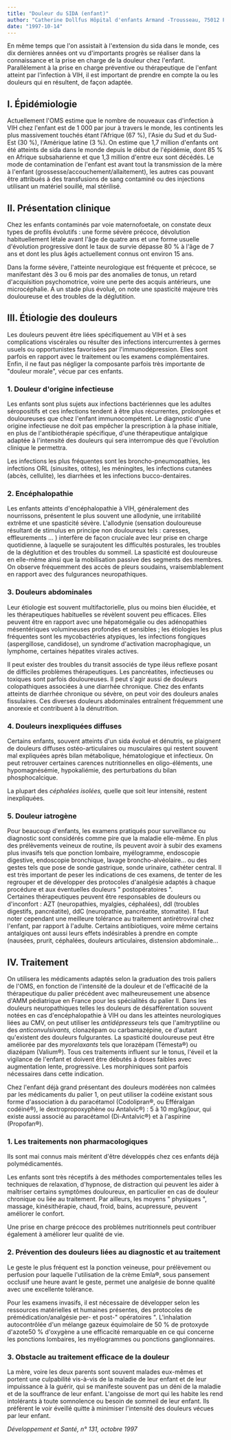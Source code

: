 ```yaml
---
title: "Douleur du SIDA (enfant)"
author: "Catherine Dollfus Hôpital d'enfants Armand -Trousseau, 75012 Paris."
date: "1997-10-14"
---
```


En même temps que l'on assistait à l'extension du sida dans le monde, ces dix dernières années ont vu d'importants progrès se réaliser dans la connaissance et la prise en charge de la douleur chez l'enfant. Parallèlement à la prise en charge préventive ou thérapeutique de l'enfant atteint par l'infection à VIH, il est important de prendre en compte la ou les douleurs qui en résultent, de façon adaptée.

## **I. Épidémiologie**

Actuellement l'OMS estime que le nombre de nouveaux cas d'infection à VIH chez l'enfant est de 1 000 par jour à travers le monde, les continents les plus massivement touchés étant l'Afrique (67 %), l'Asie du Sud et du Sud-Est (30 %), l'Amérique latine (3 %). On estime que 1,7 million d'enfants ont été atteints de sida dans le monde depuis le début de l'épidémie, dont 85 % en Afrique subsaharienne et que 1,3 million d'entre eux sont décédés. Le mode de contamination de l'enfant est avant tout la transmission de la mère à l'enfant (grossesse/accouchement/allaitement), les autres cas pouvant être attribués à des transfusions de sang contaminé ou des injections utilisant un matériel souillé, mal stérilisé.

## **II. Présentation clinique**

Chez les enfants contaminés par voie maternofoetale, on constate deux types de profils évolutifs : une forme sévère précoce, dévolution habituellement létale avant l'âge de quatre ans et une forme usuelle d'évolution progressive dont le taux de survie dépasse 80 % à l'âge de 7 ans et dont les plus âgés actuellement connus ont environ 15 ans.

Dans la forme sévère, l'atteinte neurologique est fréquente et précoce, se manifestant dès 3 ou 6 mois par des anomalies de tonus, un retard d'acquisition psychomotrice, voire une perte des acquis antérieurs, une microcéphalie. A un stade plus évolué, on note une spasticité majeure très douloureuse et des troubles de la déglutition.

## **III. Étiologie des douleurs**

Les douleurs peuvent être liées spécifiquement au VIH et à ses complications viscérales ou résulter des infections intercurrentes à germes usuels ou opportunistes favorisées par l'immunodépression. Elles sont parfois en rapport avec le traitement ou les examens complémentaires. Enfin, il ne faut pas négliger la composante parfois très importante de "douleur morale", vécue par ces enfants.

### **1. Douleur d'origine infectieuse**

Les enfants sont plus sujets aux infections bactériennes que les adultes séropositifs et ces infections tendent à être plus récurrentes, prolongées et douloureuses que chez l'enfant immunocompétent. Le diagnostic d'une origine infectieuse ne doit pas empêcher la prescription à la phase initiale, en plus de l'antibiothérapie spécifique, d'une thérapeutique antalgique adaptée à l'intensité des douleurs qui sera interrompue dès que l'évolution clinique le permettra.

Les infections les plus fréquentes sont les broncho-pneumopathies, les infections ORL (sinusites, otites), les méningites, les infections cutanées (abcès, cellulite), les diarrhées et les infections bucco-dentaires.

### **2. Encéphalopathie**

Les enfants atteints d'encéphalopathie à VIH, généralement des nourrissons, présentent le plus souvent une allodynie, une irritabilité extrême et une spasticité sévère. L'allodynie (sensation douloureuse résultant de stimulus en principe non douloureux tels : caresses, effleurements ... ) interfère de façon cruciale avec leur prise en charge quotidienne, à laquelle se surajoutent les difficultés posturales, les troubles de la déglutition et des troubles du sommeil. La spasticité est douloureuse en elle-même ainsi que la mobilisation passive des segments des membres. On observe fréquemment des accès de pleurs soudains, vraisemblablement en rapport avec des fulgurances neuropathiques.

### **3. Douleurs abdominales**

Leur étiologie est souvent multifactorielle, plus ou moins bien élucidée, et les thérapeutiques habituelles se révèlent souvent peu efficaces. Elles peuvent être en rapport avec une hépatomégalie ou des adénopathies mésentériques volumineuses profondes et sensibles ; les étiologies les plus fréquentes sont les mycobactéries atypiques, les infections fongiques (aspergillose, candidose), un syndrome d'activation macrophagique, un lymphome, certaines hépatites virales actives.

Il peut exister des troubles du transit associés de type iléus reflexe posant de difficiles problèmes thérapeutiques. Les pancréatites, infectieuses ou toxiques sont parfois douloureuses. Il peut s'agir aussi de douleurs colopathiques associées à une diarrhée chronique. Chez des enfants atteints de diarrhée chronique ou sévère, on peut voir des douleurs anales fissulaires. Ces diverses douleurs abdominales entraînent fréquemment une anorexie et contribuent à la dénutrition.

### **4. Douleurs inexpliquées diffuses**

Certains enfants, souvent atteints d'un sida évolué et dénutris, se plaignent de douleurs diffuses ostéo-articulaires ou musculaires qui restent souvent mal expliquées après bilan métabolique, hématologique et infectieux. On peut retrouver certaines carences nutritionnelles en oligo-éléments, une hypomagnésémie, hypokaliémie, des perturbations du bilan phosphocalcique.

La plupart des _céphalées isolées,_ quelle que soit leur intensité, restent inexpliquées.

### **5. Douleur iatrogène**

Pour beaucoup d'enfants, les examens pratiqués pour surveillance ou diagnostic sont considérés comme pire que la maladie elle-même. En plus des prélèvements veineux de routine, ils peuvent avoir à subir des examens plus invasifs tels que ponction lombaire, myélogramme, endoscopie digestive, endoscopie bronchique, lavage broncho-alvéolaire... ou des gestes tels que pose de sonde gastrique, sonde urinaire, cathéter central. Il est très important de peser les indications de ces examens, de tenter de les regrouper et de développer des protocoles d'analgésie adaptés à chaque procédure et aux éventuelles douleurs " postopératoires ".  
Certaines thérapeutiques peuvent être responsables de douleurs ou d'inconfort : AZT (neuropathies, myalgies, céphalées), ddI (troubles digestifs, pancréatite), ddC (neuropathie, pancréatite, stomatite). Il faut noter cependant une meilleure tolérance au traitement antirétroviral chez l'enfant, par rapport à l'adulte. Certains antibiotiques, voire même certains antalgiques ont aussi leurs effets indésirables à prendre en compte (nausées, prurit, céphalées, douleurs articulaires, distension abdominale...

## **IV. Traitement**

On utilisera les médicaments adaptés selon la graduation des trois paliers de l'OMS, en fonction de l'intensité de la douleur et de l'efficacité de la thérapeutique du palier précédent avec malheureusement une absence d'AMM pédiatrique en France pour les spécialités du palier Il. Dans les douleurs neuropathiques telles les douleurs de désafférentation souvent notées en cas d'encéphalopathie à VIH ou dans les atteintes neurologiques liées au CMV, on peut utiliser les _antidépresseurs_ tels que l'amitryptiline ou des _anticonvulsivants,_ clonazépam ou carbamazépine, ce d'autant qu'existent des douleurs fulgurantes. La spasticité douloureuse peut être améliorée par des _myorelaxants_ tels que lorazépam (Témesta®) ou diazépam (Valium®). Tous ces traitements influent sur le tonus, l'éveil et la vigilance de l'enfant et doivent être débutés à doses faibles avec augmentation lente, progressive. Les morphiniques sont parfois nécessaires dans cette indication.

Chez l'enfant déjà grand présentant des douleurs modérées non calmées par les médicaments du palier 1, on peut utiliser la codéine existant sous forme d'association à du paracétamol (Codolipran®, ou Efféralgan codéiné®), le dextropropoxyphène ou Antalvic®) : 5 à 10 mg/kg/jour, qui existe aussi associé au paracétamol (Di-Antalvic®) et à l'aspirine (Propofan®).

### **1. Les traitements** **non pharmacologiques**

Ils sont mai connus mais méritent d'être développés chez ces enfants déjà polymédicamentés.

Les enfants sont très réceptifs à des méthodes comportementales telles les techniques de relaxation, d'hypnose, de distraction qui peuvent les aider à maîtriser certains symptômes douloureux, en particulier en cas de douleur chronique ou liée au traitement. Par ailleurs, les moyens " physiques ", massage, kinésithérapie, chaud, froid, bains, acupressure, peuvent améliorer le confort.

Une prise en charge précoce des problèmes nutritionnels peut contribuer également à améliorer leur qualité de vie.

### **2. Prévention des douleurs liées** **au diagnostic et au traitement**

Le geste le plus fréquent est la ponction veineuse, pour prélèvement ou perfusion pour laquelle l'utilisation de la crème Emla®, sous pansement occlusif une heure avant le geste, permet une analgésie de bonne qualité avec une excellente tolérance.

Pour les examens invasifs, il est nécessaire de développer selon les ressources matérielles et humaines présentes, des protocoles de prémédication/analgésie per- et post-" opératoires ". L'inhalation autocontrôlée d'un mélange gazeux équimolaire de 50 % de protoxyde d'azote50 % d'oxygène a une efficacité remarquable en ce qui concerne les ponctions lombaires, les myélogrammes ou ponctions ganglionnaires.

### **3. Obstacle au traitement** **efficace de la douleur**

La mère, voire les deux parents sont souvent malades eux-mêmes et portent une culpabilité vis-à-vis de la maladie de leur enfant et de leur impuissance à la guérir, qui se manifeste souvent pas un déni de la maladie et de la souffrance de leur enfant. L'angoisse de mort qui les habite les rend intolérants à toute somnolence ou besoin de sommeil de leur enfant. Ils préfèrent le voir éveillé quitte à minimiser l'intensité des douleurs vécues par leur enfant.

_Développement et Santé, n°_ _131, octobre 1997_